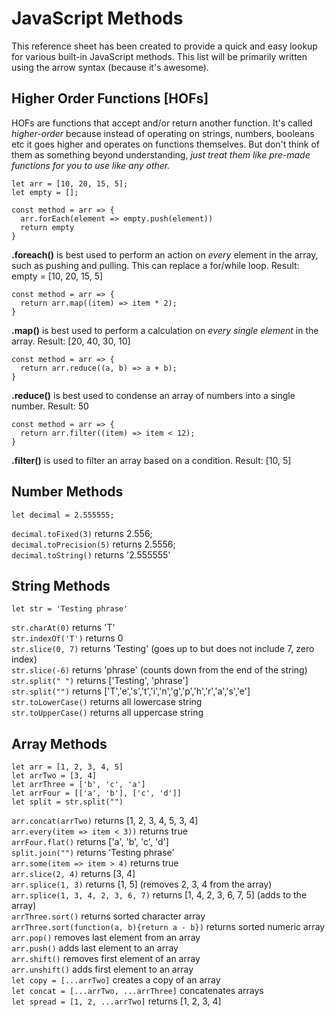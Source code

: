 # JavaScript Methods
This reference sheet has been created to provide a quick and easy lookup for various built-in JavaScript methods. This list will be primarily written using the arrow syntax (because it's awesome).

## Higher Order Functions [HOFs]
HOFs are functions that accept and/or return another function. It's called *higher-order* because instead of operating on strings, numbers, booleans etc it goes higher and operates on functions themselves. But don't think of them as something beyond understanding, *just treat them like pre-made functions for you to use like any other.*

```
let arr = [10, 20, 15, 5];
let empty = [];
```
```
const method = arr => {
  arr.forEach(element => empty.push(element))
  return empty
}
```
**.foreach()** is best used to perform an action on *every* element in the array, such as pushing and pulling. This can replace a for/while loop. Result: empty = [10, 20, 15, 5]

```
const method = arr => {
  return arr.map((item) => item * 2);
}
```
**.map()** is best used to perform a calculation on *every single element* in the array. Result: [20, 40, 30, 10]


```
const method = arr => {
  return arr.reduce((a, b) => a + b);
}
```
**.reduce()** is best used to condense an array of numbers into a single number. Result: 50

```
const method = arr => {
  return arr.filter((item) => item < 12);
}
```
**.filter()** is used to filter an array based on a condition. Result: [10, 5]


## Number Methods

```let decimal = 2.555555;```

```decimal.toFixed(3)```      returns 2.556; <br>
```decimal.toPrecision(5)```  returns 2.5556; <br>
```decimal.toString()```      returns '2.555555' <br>

## String Methods

```let str = 'Testing phrase'```

```str.charAt(0)``` returns 'T'<br>
```str.indexOf('T')``` returns 0<br>
```str.slice(0, 7)``` returns 'Testing' (goes up to but does not include 7, zero index)<br>
```str.slice(-6)``` returns 'phrase' (counts down from the end of the string)<br>
```str.split(" ")``` returns ['Testing', 'phrase']<br>
```str.split("")``` returns ['T','e','s','t','i','n','g','p','h','r','a','s','e']<br>
```str.toLowerCase()``` returns all lowercase string<br>
```str.toUpperCase()``` returns all uppercase string<br>

## Array Methods
```let arr = [1, 2, 3, 4, 5]```<br>
```let arrTwo = [3, 4]```<br>
```let arrThree = ['b', 'c', 'a']```<br>
```let arrFour = [['a', 'b'], ['c', 'd']]```<br>
```let split = str.split("")```<br>

```arr.concat(arrTwo)``` returns [1, 2, 3, 4, 5, 3, 4]<br>
```arr.every(item => item < 3))``` returns  true <br>
```arrFour.flat()``` returns ['a', 'b', 'c', 'd'] <br>
```split.join("")``` returns ‘Testing phrase’<br>
```arr.some(item => item > 4)``` returns true<br>
```arr.slice(2, 4)``` returns [3, 4]<br>
```arr.splice(1, 3)``` returns [1, 5] (removes 2, 3, 4 from the array)<br>
```arr.splice(1, 3, 4, 2, 3, 6, 7)``` returns [1, 4, 2, 3, 6, 7, 5] (adds to the array)<br>
```arrThree.sort()``` returns sorted character array<br>
```arrThree.sort(function(a, b){return a - b})``` returns sorted numeric array<br>
```arr.pop()``` removes last element from an array<br>
```arr.push()``` adds last element to an array<br>
```arr.shift()``` removes first element of an array<br>
```arr.unshift()``` adds first element to an array<br>
```let copy = [...arrTwo]``` creates a copy of an array<br>
```let concat = [...arrTwo, ...arrThree]``` concatenates arrays<br>
```let spread = [1, 2, ...arrTwo]``` returns [1, 2, 3, 4]<br>

